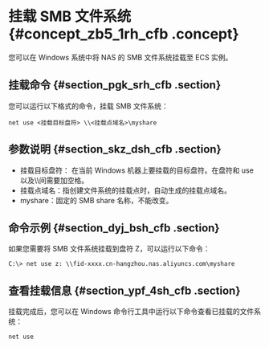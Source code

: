 # 挂载 SMB 文件系统 {#concept_zb5_1rh_cfb .concept}

您可以在 Windows 系统中将 NAS 的 SMB 文件系统挂载至 ECS 实例。

## 挂载命令 {#section_pgk_srh_cfb .section}

您可以运行以下格式的命令，挂载 SMB 文件系统：

```
net use <挂载目标盘符> \\<挂载点域名>\myshare
```

## 参数说明 {#section_skz_dsh_cfb .section}

-   挂载目标盘符： 在当前 Windows 机器上要挂载的目标盘符。在盘符和 use 以及\\\\间需要加空格。
-   挂载点域名：指创建文件系统的挂载点时，自动生成的挂载点域名。
-   myshare：固定的 SMB share 名称，不能改变。

## 命令示例 {#section_dyj_bsh_cfb .section}

如果您需要将 SMB 文件系统挂载到盘符 Z，可以运行以下命令：

```
C:\> net use z: \\fid-xxxx.cn-hangzhou.nas.aliyuncs.com\myshare
```

## 查看挂载信息 {#section_ypf_4sh_cfb .section}

挂载完成后，您可以在 Windows 命令行工具中运行以下命令查看已挂载的文件系统：

```
net use
```

